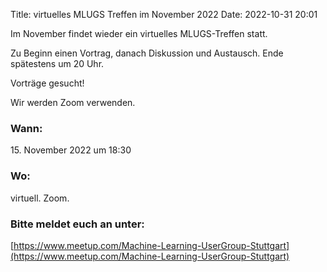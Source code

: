 Title: virtuelles MLUGS Treffen im November 2022
Date: 2022-10-31 20:01

Im November findet wieder ein virtuelles MLUGS-Treffen statt.

Zu Beginn einen Vortrag, danach Diskussion und Austausch.
Ende spätestens um 20 Uhr.

Vorträge gesucht!

Wir werden Zoom verwenden.

### Wann:

<p>15. November 2022 um 18:30</p>  

### Wo:

virtuell. Zoom.

### Bitte meldet euch an unter:
[https://www.meetup.com/Machine-Learning-UserGroup-Stuttgart](https://www.meetup.com/Machine-Learning-UserGroup-Stuttgart)
